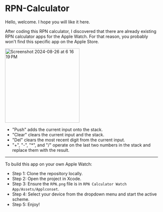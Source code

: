# RPN-Calculator

Hello, welcome. I hope you will like it here.

After coding this RPN calculator, I discovered that there are already existing RPN calculator apps for the Apple Watch. For that reason, you probably won't find this specific app on the Apple Store. 


<img width="245" alt="Screenshot 2024-08-26 at 6 16 19 PM" src="https://github.com/user-attachments/assets/36d1f15d-f0f8-4cc9-993e-174877eac56a">


- "Push" adds the current input onto the stack.
- "Clear" clears the current input and the stack.
- "Del" clears the most recent digit from the current input.
- "+", "-", "*", and "/" operate on the last two numbers in the stack and replace them with the result. 

___
To build this app on your own Apple Watch:
- Step 1: Clone the repository locally.
- Step 2: Open the project in Xcode.
- Step 3: Ensure the `RPN.png` file is in `RPN Calculator Watch App/Assets/Applconset`.
- Step 4: Select your device from the dropdown menu and start the active scheme.
- Step 5: Enjoy!
